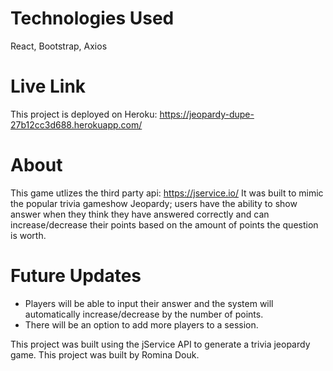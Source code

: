 # Technologies Used
React, Bootstrap, Axios

# Live Link
This project is deployed on Heroku: https://jeopardy-dupe-27b12cc3d688.herokuapp.com/

# About
This game utlizes the third party api: https://jservice.io/
It was built to mimic the popular trivia gameshow Jeopardy; users have the ability to show answer when they think they have answered correctly and can increase/decrease their points based on the amount of points the question is worth. 

# Future Updates
- Players will be able to input their answer and the system will automatically increase/decrease by the number of points.
- There will be an option to add more players to a session.



This project was built using the jService API to generate a trivia jeopardy game.
This project was built by Romina Douk.